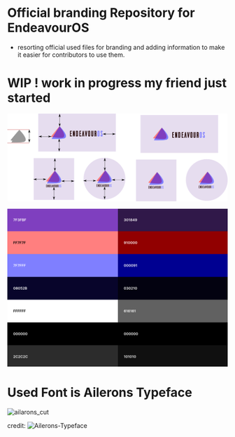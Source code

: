 # Official branding Repository for EndeavourOS
* resorting official used files for branding and adding information to make it easier for contributors to use them.

# WIP ! work in progress my friend just started

![repository-open-graph-template](https://raw.githubusercontent.com/killajoe/EndeavourOS-Branding/refs/heads/main/EndeavourOS-logo-official/endeavourosos-logo-horizontal_with_safespace_and_background.svg)

![colorscheme](https://raw.githubusercontent.com/killajoe/EndeavourOS-Branding/refs/heads/main/color-schemes/color-scheme-hex-preview.png)

# Used Font is Ailerons Typeface

![ailarons_cut](https://github.com/user-attachments/assets/8f12ccdc-d566-4f2b-aa22-9fef0098d308)


credit: ![Ailerons-Typeface](https://www.behance.net/gallery/25541553/Ailerons-Typeface/modules/943293657?isa0=1)




